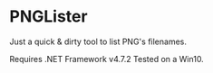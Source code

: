# PNGLister
Just a quick &amp; dirty tool to list PNG's filenames.


Requires .NET Framework v4.7.2
Tested on a Win10.

